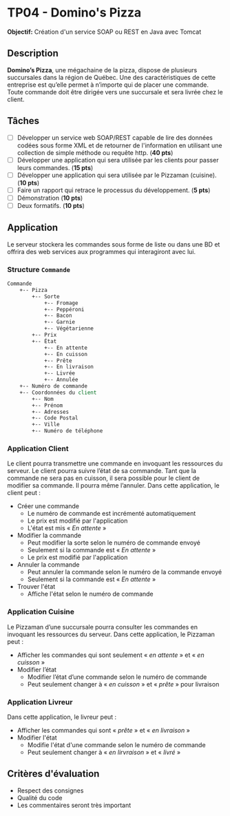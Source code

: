 # TP04 - Domino's Pizza

**Objectif:** Création d'un service SOAP ou REST en Java avec Tomcat

## Description

**Domino’s Pizza**, une mégachaine de la pizza, dispose de plusieurs succursales dans la région de Québec. Une des caractéristiques de cette entreprise est qu’elle permet à n’importe qui de placer une commande. Toute commande doit être dirigée vers une succursale et sera livrée chez le client.

## Tâches

- [ ] Développer un service web SOAP/REST capable de lire des données codées sous forme XML et de retourner de l'information en utilisant une collection de simple méthode ou requête http. (**40 pts**)
- [ ] Développer une application qui sera utilisée par les clients pour passer leurs commandes. (**15 pts**)
- [ ] Développer une application qui sera utilisée par le Pizzaman (cuisine). (**10 pts**)
- [ ] Faire un rapport qui retrace le processus du développement. (**5 pts**)
- [ ] Démonstration (**10 pts**)
- [ ] Deux formatifs. (**10 pts**)

## Application

Le serveur stockera les commandes sous forme de liste ou dans une BD et offrira des web services aux programmes qui interagiront avec lui. 

### Structure <code>Commande</code>

```tcl
Commande
	+-- Pizza
		+-- Sorte
			+-- Fromage
			+-- Peppéroni
			+-- Bacon
			+-- Garnie
			+-- Végétarienne
		+-- Prix
		+-- État
			+-- En attente
			+-- En cuisson
			+-- Prête
			+-- En livraison
			+-- Livrée
			+-- Annulée
	+-- Numéro de commande
	+-- Coordonnées du client
		+-- Nom
		+-- Prénom
		+-- Adresses
		+-- Code Postal
		+-- Ville
		+-- Numéro de téléphone
```

### Application Client

Le client pourra transmettre une commande en invoquant les ressources du serveur. Le client pourra suivre l’état de sa commande. Tant que la commande ne sera pas en cuisson, il sera possible pour le client de modifier sa commande. Il pourra même l’annuler.
Dans cette application, le client peut :

- Créer une commande
  - Le numéro de commande est incrémenté automatiquement
  - Le prix est modifié par l'application
  - L'état est mis « *En attente* »
- Modifier la commande
  - Peut modifier la sorte selon le numéro de commande envoyé
  - Seulement si la commande est « *En attente* »
  - Le prix est modifié par l'application
- Annuler la commande
  - Peut annuler la commande selon le numéro de la commande envoyé
  - Seulement si la commande est « *En attente* »
- Trouver l'état
  - Affiche l'état selon le numéro de commande

### Application Cuisine

Le Pizzaman d’une succursale pourra consulter les commandes en invoquant les ressources du serveur. Dans cette application, le Pizzaman peut :

- Afficher 	les commandes qui sont seulement « *en attente* » et « *en cuisson* »
- Modifier l’état
  - Modifier	l’état d’une commande selon le numéro de commande
  - Peut seulement changer à « *en cuisson* » et « *prête* » pour livraison

### Application Livreur

Dans cette application, le livreur peut :

- Afficher les commandes qui sont « *prête* » et « *en livraison* »
- Modifier l'état
  - Modifie l'état d'une commande selon le numéro de commande
  - Peut seulement changer à « *en lirvraison* » et « *livré* »

## Critères d'évaluation

- Respect des consignes
- Qualité du code
- Les commentaires seront très important

